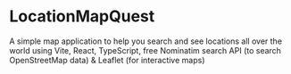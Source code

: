 # LocationMapQuest

A simple map application to help you search and see locations all over the world using Vite, React, TypeScript, free Nominatim search API (to search OpenStreetMap data) & Leaflet (for interactive maps)
